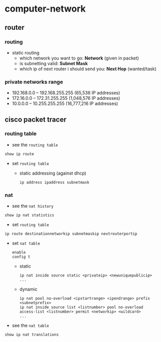 # computer-network

## router

### routing

- static routing
  - which network you want to go: **Network** (given in packet)
  - is subnetting valid: **Subnet Mask**
  - which ip of next router i should send you: **Next Hop** (wanted/task)

### private networks range

- 192.168.0.0 – 192.168.255.255 (65,536 IP addresses)
- 172.16.0.0 – 172.31.255.255 (1,048,576 IP addresses)
- 10.0.0.0 – 10.255.255.255 (16,777,216 IP addresses)

## cisco packet tracer

### routing table

- see the `routing table`

```shell
show ip route
```

- set `routing table`
  - static addressing (against dhcp)

    ```shell
    ip address ipaddress subnetmask
    ```

### nat

- see the `nat history`

```shell
show ip nat statistics
```

- set `routing table`

```shell
ip route destinationnetworkip subnetmaskip nextrouterportip
```

- set `nat table`

  ```shell
  enable
  config t

  ```
  
  - static

    ```shell
    ip nat inside source static <privateip> <newuniquepublicip>
    ...
    ```

  - dynamic

    ```shell
    ip nat pool no-overload <ipstartrange> <ipendrange> prefix <subnetprefix>
    ip nat inside source list <listnumber> pool no-overload
    access-list <listnumber> permit <networkip> <wildcard>
    ...
    ```

- see the `nat table`

```shell
show ip nat translations
```
